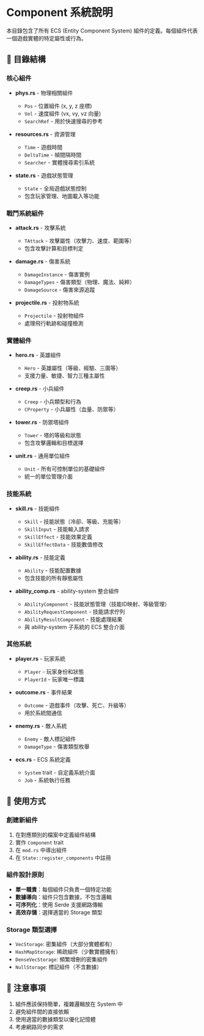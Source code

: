 # Component 系統說明

本目錄包含了所有 ECS (Entity Component System) 組件的定義。每個組件代表一個遊戲實體的特定屬性或行為。

## 📁 目錄結構

### 核心組件

- **phys.rs** - 物理相關組件
  - `Pos` - 位置組件 (x, y, z 座標)
  - `Vel` - 速度組件 (vx, vy, vz 向量)
  - `SearchRef` - 用於快速搜尋的參考

- **resources.rs** - 資源管理
  - `Time` - 遊戲時間
  - `DeltaTime` - 幀間隔時間
  - `Searcher` - 實體搜尋索引系統

- **state.rs** - 遊戲狀態管理
  - `State` - 全局遊戲狀態控制
  - 包含玩家管理、地圖載入等功能

### 戰鬥系統組件

- **attack.rs** - 攻擊系統
  - `TAttack` - 攻擊屬性（攻擊力、速度、範圍等）
  - 包含攻擊計算和目標判定

- **damage.rs** - 傷害系統
  - `DamageInstance` - 傷害實例
  - `DamageTypes` - 傷害類型（物理、魔法、純粹）
  - `DamageSource` - 傷害來源追蹤

- **projectile.rs** - 投射物系統
  - `Projectile` - 投射物組件
  - 處理飛行軌跡和碰撞檢測

### 實體組件

- **hero.rs** - 英雄組件
  - `Hero` - 英雄屬性（等級、經驗、三圍等）
  - 支援力量、敏捷、智力三種主屬性

- **creep.rs** - 小兵組件
  - `Creep` - 小兵類型和行為
  - `CProperty` - 小兵屬性（血量、防禦等）

- **tower.rs** - 防禦塔組件
  - `Tower` - 塔的等級和狀態
  - 包含攻擊邏輯和目標選擇

- **unit.rs** - 通用單位組件
  - `Unit` - 所有可控制單位的基礎組件
  - 統一的單位管理介面

### 技能系統

- **skill.rs** - 技能組件
  - `Skill` - 技能狀態（冷卻、等級、充能等）
  - `SkillInput` - 技能輸入請求
  - `SkillEffect` - 技能效果定義
  - `SkillEffectData` - 技能數值修改

- **ability.rs** - 技能定義
  - `Ability` - 技能配置數據
  - 包含技能的所有靜態屬性

- **ability_comp.rs** - ability-system 整合組件
  - `AbilityComponent` - 技能狀態管理（技能ID映射、等級管理）
  - `AbilityRequestComponent` - 技能請求佇列
  - `AbilityResultComponent` - 技能處理結果
  - 與 ability-system 子系統的 ECS 整合介面

### 其他系統

- **player.rs** - 玩家系統
  - `Player` - 玩家身份和狀態
  - `PlayerId` - 玩家唯一標識

- **outcome.rs** - 事件結果
  - `Outcome` - 遊戲事件（攻擊、死亡、升級等）
  - 用於系統間通信

- **enemy.rs** - 敵人系統
  - `Enemy` - 敵人標記組件
  - `DamageType` - 傷害類型枚舉

- **ecs.rs** - ECS 系統定義
  - `System` trait - 自定義系統介面
  - `Job` - 系統執行任務

## 🔧 使用方式

### 創建新組件

1. 在對應類別的檔案中定義組件結構
2. 實作 `Component` trait
3. 在 `mod.rs` 中導出組件
4. 在 `State::register_components` 中註冊

### 組件設計原則

- **單一職責**：每個組件只負責一個特定功能
- **數據導向**：組件只包含數據，不包含邏輯
- **可序列化**：使用 Serde 支援網路傳輸
- **高效存儲**：選擇適當的 Storage 類型

### Storage 類型選擇

- `VecStorage`: 密集組件（大部分實體都有）
- `HashMapStorage`: 稀疏組件（少數實體擁有）
- `DenseVecStorage`: 頻繁增刪的密集組件
- `NullStorage`: 標記組件（不含數據）

## 📝 注意事項

1. 組件應該保持簡單，複雜邏輯放在 System 中
2. 避免組件間的直接依賴
3. 使用適當的數據類型以優化記憶體
4. 考慮網路同步的需求